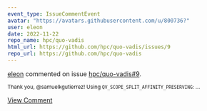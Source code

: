 ```yaml
---
event_type: IssueCommentEvent
avatar: "https://avatars.githubusercontent.com/u/800736?"
user: eleon
date: 2022-11-22
repo_name: hpc/quo-vadis
html_url: https://github.com/hpc/quo-vadis/issues/9
repo_url: https://github.com/hpc/quo-vadis
---
```


<a href='https://github.com/eleon' target='_blank'>eleon</a> commented on issue <a href='https://github.com/hpc/quo-vadis/issues/9' target='_blank'>hpc/quo-vadis#9</a>.

<small>Thank you, @samuelkgutierrez! Using `QV_SCOPE_SPLIT_AFFINITY_PRESERVING`:...</small>

<a href='https://github.com/hpc/quo-vadis/issues/9' target='_blank'>View Comment</a>